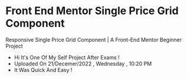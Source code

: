# Front End Mentor Single Price Grid Component

Responsive Single Price Grid Component | A Front-End Mentor Beginner Project 

- Hi It's One Of My Self Project After Exams !
- Uploaded On 21/Decemer/2022 , Wednesday , 10:20 PM
- It Was Quick And Easy !

